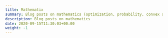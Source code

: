 ```yaml
---
title: Mathematix
summary: Blog posts on mathematics (optimization, probability, convex analysis, functional analysis, variational analysis and more)
description: Blog posts on mathematics
date: 2020-09-15T11:30:03+00:00
weight: -1
---
```

